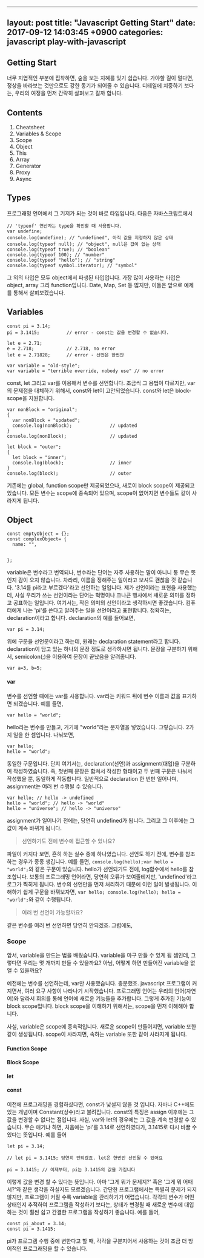 
---
layout: post
title:  "Javascript Getting Start"
date:   2017-09-12 14:03:45 +0900
categories: javascript play-with-javascript 
---

## Getting Start

너무 지엽적인 부분에 집착하면, 숲을 보는 지혜를 잊기 쉽습니다. 가야할 길이 멀다면, 정상을 바라보는 것만으로도 강한 동기가 되어줄 수 있습니다. 디테일에 치중하기 보다는, 우리의 여정을 먼저 간략히 살펴보고 갈까 합니다.

## Contents

1. Cheatsheet
1. Variables & Scope
1. Scope
1. Object
1. This
1. Array
1. Generator
1. Proxy
1. Async

## Types

프로그래밍 언어에서 그 기저가 되는 것이 바로 타입입니다. 다음은 자바스크립트에서

```
// 'typeof' 연산자는 type을 확인할 때 사용합니다.
var undefine;
console.log(undefine); // "undefined", 아직 값을 지정하지 않은 상태
console.log(typeof null); // "object", null은 값이 없는 상태
console.log(typeof true); // "boolean"
console.log(typeof 100); // "number"
console.log(typeof "hello"); // "string"
console.log(typeof symbol.iterator); // "symbol"
```
그 외의 타입은 모두 object에서 파생된 타입입니다. 가장 많이 사용하는 타입은 object, array 그리 function입니다. Date, Map, Set 등 많지만, 이들은 앞으로 예제를 통해서 살펴보겠습니다.


## Variables

```
const pi = 3.14;      
pi = 3.1415;          // error - const는 값을 변경할 수 없습니다. 

let e = 2.71;
e = 2.718;            // 2.718, no error
let e = 2.71828;      // error - 선언은 한번만 

var variable = "old-style";       
var variable = "terrible override, nobody use" // no error
```
const, let 그리고 var를 이용해서 변수를 선언합니다. 조금씩 그 용법이 다르지만, var의 문제점을 대체하기 위해서, const와 let이 고안되었습니다. const와 let은 block-scope을 지원합니다.
```
var nonBlock = "original";
{
  var nonBlock = "updated";
  console.log(nonBlock);              // updated
}
console.log(nonBlock);                // updated

let block = "outer";
{
  let block = "inner";
  console.log(block);                 // inner
}
console.log(block);                   // outer
``` 
기존에는 global, function scope만 제공되었으나, 새로이 block scope이 제공되고 있습니다. 모든 변수는 scope에 종속되어 있으며, scope이 없어지면 변수들도 같이 사라지게 됩니다.


## Object

```
const emptyObject = {};
const complexObject= {
  name: "",
  

};
```








variable은 변수라고 번역되나, 변수라는 단어는 자주 사용하는 말이 아니니 통 무슨 뜻인지 감이 오지 않습니다. 차라리, 이름을 정해주는 일이라고 보셔도 괜찮을 것 같습니다. '3.14를 pi라고 부르겠다'라고 선언하는 일입니다. 제가 선언이라는 표현을 사용했는데, 사실 우리가 쓰는 선언이라는 단어는 혁명이나 크나큰 행사에서 새로운 의미를 정하고 공표하는 일입니다. 여기서는, 작은 의미의 선언이라고 생각하시면 좋겠습니다. 컴퓨터에게 나는 'pi'를 쓴다고 알려주는 일을 선언이라고 표현합니다. 정확히는, declaration이라고 합니다. declaration의 예를 들어보면,

```
var pi = 3.14;
```

위에 구문을 선언문이라고 하는데, 원래는 declaration statement라고 합니다. declaration이 담고 있는 하나의 문장 정도로 생각하시면 됩니다. 문장을 구분하기 위해서, semicolon(;)을 이용하여 문장이 끝났음을 알려줍니다.

```
var a=3, b=5;
```


#### var

변수를 선언할 때에는 var를 사용합니다. var라는 키워드 뒤에 변수 이름과 값을 표기하면 되겠습니다. 예를 들면,

```
var hello = "world";
```

hello라는 변수를 만들고, 거기에 "world"라는 문자열을 넣었습니다. 그렇습니다. 2가지 일을 한 셈입니다. 나눠보면,

```
var hello;
hello = "world";
```

동일한 구문입니다. 단지 여기서는, declaration(선언)과 assignment(대입)을 구분하여 작성하였습니다. 즉, 첫번째 문장은 합쳐서 작성한 형태이고 두 번째 구문은 나눠서 작성했을 뿐, 동일하게 작동합니다. 일반적으로 declaration 한 번만 일어나며, assignment는 여러 번 수행될 수 있습니다.

```
var hello; // hello -> undefined
hello = "world"; // hello -> "world"
hello = "universe"; // hello -> "universe"
```
assignment가 일어나기 전에는, 당연히 undefined가 됩니다. 그리고 그 이후에는 그 값이 계속 바뀌게 됩니다.

> 선언하기도 전에 변수에 접근할 수 있나요?

파일이 커지다 보면, 흔히 하는 실수 중에 하나였습니다. 선언도 하기 전에, 변수를 참조하는 경우가 종종 생깁니다. 예를 들면,
`console.log(hello);var hello = "world";`와 같은 구문이 있습니다. hello가 선언되기도 전에, log함수에서 hello를 참조합니다. 보통의 프로그래밍 언어라면, 당연히 오류가 보여줄테지만, 'undefined'라고 로그가 찍히게 됩니다. 변수의 선언만을 먼저 처리하기 때문에 이런 일이 발생됩니다. 이해하기 쉽게 구문을 바꿔보자면, `var hello; console.log(hello); hello = "world";`와 같이 수행됩니다.

> 여러 번 선언이 가능할까요?

같은 변수를 여러 번 선언하면 당연히 안되겠죠. 그럼에도,

### Scope

앞서, variable을 만드는 법을 배웠습니다. variable을 마구 만들 수 있게 됨 셈인데, 그렇다면 우리는 몇 개까지 만들 수 있을까요? 아님, 어떻게 하면 만들어진 variable을 없앨 수 있을까요?

예전에는 변수를 선언하는데, var만 사용했습니다. 충분했죠. javascript 프로그램이 커지면서, 여러 요구 사항이 나타나기 시작했습니다. 프로그래밍 언어는 우리의 언어(자연어)와 달라서 회의를 통해 언어에 새로운 기능들을 추가합니다. 그렇게 추가된 기능이 block scope입니다. block scope을 이해하기 위해서는, scope을 먼저 이해해야 합니다.

사실, variable은 scope에 종속적입니다. 새로운 scope이 만들어지면, variable 또한 같이 생성됩니다. scope이 사라지면, 속하는 variable 또한 같이 사라지게 됩니다.

#### Function Scope

#### Block Scope


#### let


#### const

이전에 프로그래밍을 경험하셨다면, const가 낯설지 않을 것 입니다. 자바나 C++에도 있는 개념이며 Constant(상수)라고 불려집니다. const의 특징은 assign 이후에는 그 값을 변경할 수 없다는 점입니다. 사실, var와 let의 경우에는 그 값을 계속 변경할 수 있습니다. 무슨 애기냐 하면, 처음에는 'pi'를 3.14로 선언하였다가, 3.1415로 다시 바꿀 수 있다는 뜻입니다. 예를 들어

```
let pi = 3.14;

// let pi = 3.1415; 당연히 안되겠죠. let은 한번만 선언될 수 있어요

pi = 3.1415; // 이제부터, pi는 3.1415의 값을 가집니다
```

이렇게 값을 변경 할 수 있다는 뜻입니다. 아마 '그게 뭐가 문제지?' 혹은 '그게 뭐 어때서?'와 같은 생각을 하실지도 모르겠습니다. 간단한 프로그램에서는 특별히 문제가 되지 않지만, 프로그램이 커질 수록 variable을 관리하기가 어렵습니다. 각각의 변수가 어떤 상태인지 추적하여 프로그램을 작성하기 보다는, 상태가 변경될 때 새로운 변수에 대입하는 것이 훨씬 쉽고 간결한 프로그램을 작성하기 좋습니다. 예를 들어,

```
const pi_about = 3.14;
const pi = 3.1415;
```
pi가 프로그램 수행 중에 변한다고 할 때, 각각을 구분지어서 사용하는 것이 조금 더 방어적인 프로그래밍을 할 수 있습니다.
